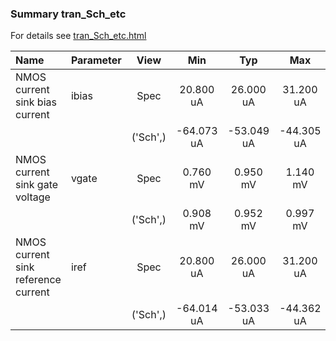 ### Summary tran_Sch_etc

For details see <a href='tran_Sch_etc.html'>tran_Sch_etc.html</a>

|**Name**|**Parameter**|**View**|**Min** | **Typ** | **Max**|
|:---|:---|:---:|:---:|:---:|:---:|
|NMOS current sink bias current|ibias | Spec | 20.800 uA | 26.000 uA | 31.200 uA |
| | | ('Sch',)|-64.073 uA | -53.049 uA | -44.305 uA |
|NMOS current sink gate voltage|vgate | Spec | 0.760 mV | 0.950 mV | 1.140 mV |
| | | ('Sch',)|0.908 mV | 0.952 mV | 0.997 mV |
|NMOS current sink reference current|iref | Spec | 20.800 uA | 26.000 uA | 31.200 uA |
| | | ('Sch',)|-64.014 uA | -53.033 uA | -44.362 uA |
